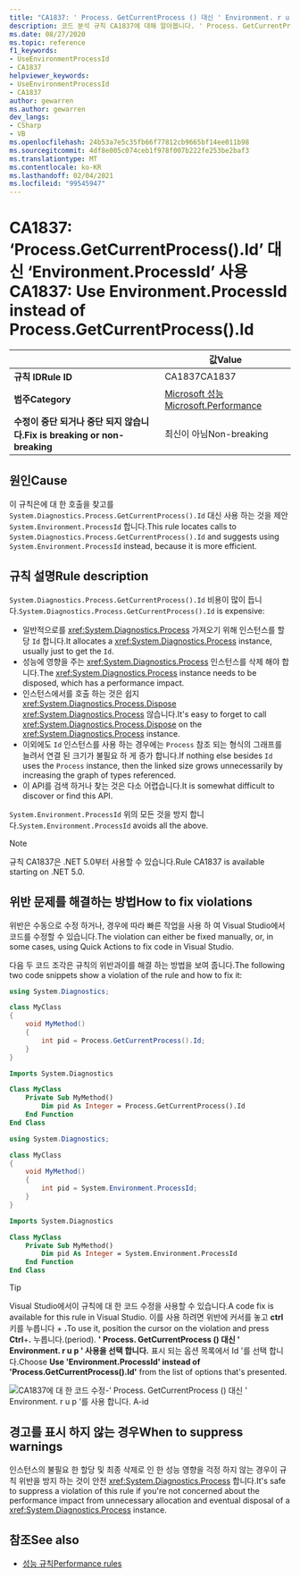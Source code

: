 ```yaml
---
title: "CA1837: ' Process. GetCurrentProcess () 대신 ' Environment. r u p '를 사용 합니다. Id ' (코드 분석)"
description: 코드 분석 규칙 CA1837에 대해 알아봅니다. ' Process. GetCurrentProcess () 대신 ' node.js '를 사용 합니다. A-id
ms.date: 08/27/2020
ms.topic: reference
f1_keywords:
- UseEnvironmentProcessId
- CA1837
helpviewer_keywords:
- UseEnvironmentProcessId
- CA1837
author: gewarren
ms.author: gewarren
dev_langs:
- CSharp
- VB
ms.openlocfilehash: 24b53a7e5c35fb66f77812cb9665bf14ee011b98
ms.sourcegitcommit: 4df8e005c074ceb1f978f007b222fe253be2baf3
ms.translationtype: MT
ms.contentlocale: ko-KR
ms.lasthandoff: 02/04/2021
ms.locfileid: "99545947"
---
```

# <a name="ca1837-use-environmentprocessid-instead-of-processgetcurrentprocessid"></a><span data-ttu-id="d7dac-103">CA1837: ‘Process.GetCurrentProcess().Id’ 대신 ‘Environment.ProcessId’ 사용</span><span class="sxs-lookup"><span data-stu-id="d7dac-103">CA1837: Use Environment.ProcessId instead of Process.GetCurrentProcess().Id</span></span>

| | <span data-ttu-id="d7dac-104">값</span><span class="sxs-lookup"><span data-stu-id="d7dac-104">Value</span></span> |
|-|-|
| <span data-ttu-id="d7dac-105">**규칙 ID**</span><span class="sxs-lookup"><span data-stu-id="d7dac-105">**Rule ID**</span></span> |<span data-ttu-id="d7dac-106">CA1837</span><span class="sxs-lookup"><span data-stu-id="d7dac-106">CA1837</span></span>
| <span data-ttu-id="d7dac-107">**범주**</span><span class="sxs-lookup"><span data-stu-id="d7dac-107">**Category**</span></span> |[<span data-ttu-id="d7dac-108">Microsoft 성능</span><span class="sxs-lookup"><span data-stu-id="d7dac-108">Microsoft.Performance</span></span>](performance-warnings.md)|
| <span data-ttu-id="d7dac-109">**수정이 중단 되거나 중단 되지 않습니다.**</span><span class="sxs-lookup"><span data-stu-id="d7dac-109">**Fix is breaking or non-breaking**</span></span> |<span data-ttu-id="d7dac-110">최신이 아님</span><span class="sxs-lookup"><span data-stu-id="d7dac-110">Non-breaking</span></span>|

## <a name="cause"></a><span data-ttu-id="d7dac-111">원인</span><span class="sxs-lookup"><span data-stu-id="d7dac-111">Cause</span></span>

<span data-ttu-id="d7dac-112">이 규칙은에 대 한 호출을 찾고를 `System.Diagnostics.Process.GetCurrentProcess().Id` 대신 사용 하는 것을 제안 `System.Environment.ProcessId` 합니다.</span><span class="sxs-lookup"><span data-stu-id="d7dac-112">This rule locates calls to `System.Diagnostics.Process.GetCurrentProcess().Id` and suggests using `System.Environment.ProcessId` instead, because it is more efficient.</span></span>

## <a name="rule-description"></a><span data-ttu-id="d7dac-113">규칙 설명</span><span class="sxs-lookup"><span data-stu-id="d7dac-113">Rule description</span></span>

<span data-ttu-id="d7dac-114">`System.Diagnostics.Process.GetCurrentProcess().Id` 비용이 많이 듭니다.</span><span class="sxs-lookup"><span data-stu-id="d7dac-114">`System.Diagnostics.Process.GetCurrentProcess().Id` is expensive:</span></span>

- <span data-ttu-id="d7dac-115">일반적으로를 <xref:System.Diagnostics.Process> 가져오기 위해 인스턴스를 할당 `Id` 합니다.</span><span class="sxs-lookup"><span data-stu-id="d7dac-115">It allocates a <xref:System.Diagnostics.Process> instance, usually just to get the `Id`.</span></span>
- <span data-ttu-id="d7dac-116">성능에 영향을 주는 <xref:System.Diagnostics.Process> 인스턴스를 삭제 해야 합니다.</span><span class="sxs-lookup"><span data-stu-id="d7dac-116">The <xref:System.Diagnostics.Process> instance needs to be disposed, which has a performance impact.</span></span>
- <span data-ttu-id="d7dac-117">인스턴스에서를 호출 하는 것은 쉽지 <xref:System.Diagnostics.Process.Dispose> <xref:System.Diagnostics.Process> 않습니다.</span><span class="sxs-lookup"><span data-stu-id="d7dac-117">It's easy to forget to call <xref:System.Diagnostics.Process.Dispose> on the <xref:System.Diagnostics.Process> instance.</span></span>
- <span data-ttu-id="d7dac-118">이외에도 `Id` 인스턴스를 사용 하는 경우에는 `Process` 참조 되는 형식의 그래프를 늘려서 연결 된 크기가 불필요 하 게 증가 합니다.</span><span class="sxs-lookup"><span data-stu-id="d7dac-118">If nothing else besides `Id` uses the `Process` instance, then the linked size grows unnecessarily by increasing the graph of types referenced.</span></span>
- <span data-ttu-id="d7dac-119">이 API를 검색 하거나 찾는 것은 다소 어렵습니다.</span><span class="sxs-lookup"><span data-stu-id="d7dac-119">It is somewhat difficult to discover or find this API.</span></span>

<span data-ttu-id="d7dac-120">`System.Environment.ProcessId` 위의 모든 것을 방지 합니다.</span><span class="sxs-lookup"><span data-stu-id="d7dac-120">`System.Environment.ProcessId` avoids all the above.</span></span>

> [!NOTE]
> <span data-ttu-id="d7dac-121">규칙 CA1837은 .NET 5.0부터 사용할 수 있습니다.</span><span class="sxs-lookup"><span data-stu-id="d7dac-121">Rule CA1837 is available starting on .NET 5.0.</span></span>

## <a name="how-to-fix-violations"></a><span data-ttu-id="d7dac-122">위반 문제를 해결하는 방법</span><span class="sxs-lookup"><span data-stu-id="d7dac-122">How to fix violations</span></span>

<span data-ttu-id="d7dac-123">위반은 수동으로 수정 하거나, 경우에 따라 빠른 작업을 사용 하 여 Visual Studio에서 코드를 수정할 수 있습니다.</span><span class="sxs-lookup"><span data-stu-id="d7dac-123">The violation can either be fixed manually, or, in some cases, using Quick Actions to fix code in Visual Studio.</span></span>

<span data-ttu-id="d7dac-124">다음 두 코드 조각은 규칙의 위반과이를 해결 하는 방법을 보여 줍니다.</span><span class="sxs-lookup"><span data-stu-id="d7dac-124">The following two code snippets show a violation of the rule and how to fix it:</span></span>

```csharp
using System.Diagnostics;

class MyClass
{
    void MyMethod()
    {
        int pid = Process.GetCurrentProcess().Id;
    }
}
```

```vb
Imports System.Diagnostics

Class MyClass
    Private Sub MyMethod()
        Dim pid As Integer = Process.GetCurrentProcess().Id
    End Function
End Class
```

```csharp
using System.Diagnostics;

class MyClass
{
    void MyMethod()
    {
        int pid = System.Environment.ProcessId;
    }
}
```

```vb
Imports System.Diagnostics

Class MyClass
    Private Sub MyMethod()
        Dim pid As Integer = System.Environment.ProcessId
    End Function
End Class
```

> [!TIP]
> <span data-ttu-id="d7dac-125">Visual Studio에서이 규칙에 대 한 코드 수정을 사용할 수 있습니다.</span><span class="sxs-lookup"><span data-stu-id="d7dac-125">A code fix is available for this rule in Visual Studio.</span></span> <span data-ttu-id="d7dac-126">이를 사용 하려면 위반에 커서를 놓고 **ctrl** 키를 누릅니다 + **.**</span><span class="sxs-lookup"><span data-stu-id="d7dac-126">To use it, position the cursor on the violation and press **Ctrl**+**.**</span></span> <span data-ttu-id="d7dac-127">누릅니다.</span><span class="sxs-lookup"><span data-stu-id="d7dac-127">(period).</span></span> <span data-ttu-id="d7dac-128">**' Process. GetCurrentProcess () 대신 ' Environment. r u p ' 사용을 선택 합니다.** 표시 되는 옵션 목록에서 Id '를 선택 합니다.</span><span class="sxs-lookup"><span data-stu-id="d7dac-128">Choose **Use 'Environment.ProcessId' instead of 'Process.GetCurrentProcess().Id'** from the list of options that's presented.</span></span>
>
> ![CA1837에 대 한 코드 수정-' Process. GetCurrentProcess () 대신 ' Environment. r u p '를 사용 합니다. A-id](media/ca1837-codefix.png)

## <a name="when-to-suppress-warnings"></a><span data-ttu-id="d7dac-130">경고를 표시 하지 않는 경우</span><span class="sxs-lookup"><span data-stu-id="d7dac-130">When to suppress warnings</span></span>

<span data-ttu-id="d7dac-131">인스턴스의 불필요 한 할당 및 최종 삭제로 인 한 성능 영향을 걱정 하지 않는 경우이 규칙 위반을 방지 하는 것이 안전 <xref:System.Diagnostics.Process> 합니다.</span><span class="sxs-lookup"><span data-stu-id="d7dac-131">It's safe to suppress a violation of this rule if you're not concerned about the performance impact from unnecessary allocation and eventual disposal of a <xref:System.Diagnostics.Process> instance.</span></span>

## <a name="see-also"></a><span data-ttu-id="d7dac-132">참조</span><span class="sxs-lookup"><span data-stu-id="d7dac-132">See also</span></span>

- [<span data-ttu-id="d7dac-133">성능 규칙</span><span class="sxs-lookup"><span data-stu-id="d7dac-133">Performance rules</span></span>](performance-warnings.md)
